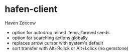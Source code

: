 # hafen-client
Haven Zeecow
- option for autodrop mined items, farmed seeds
- option for searching actions globally
- replaces arrow cursor with system's default
- sort transfer with Alt+Rclick or Alt+Lclick (no gemstone)
